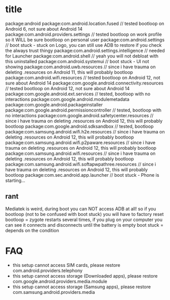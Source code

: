 # title
package:android
package:com.android.location.fused // tested bootloop on Android 6, not sure about Android 14
package:com.android.providers.settings // tested bootloop on work profile so it WILL be sure bootloop on personal user
package:com.android.settings // boot stuck - stuck on Logo, you can still use ADB to restore if you check the always trust thingy
package:com.android.settings.intelligence // needed for Launcher
package:com.android.shell // yeah you will not debloat with this uninstalled
package:com.android.systemui // boot stuck - UI not showing
package:com.android.uwb.resources // since i have trauma on deleting .resources on Android 11, this will probably bootloop
package:com.android.wifi.resources // tested bootloop on Android 12, not sure about Android 14
package:com.google.android.connectivity.resources // tested bootloop on Android 12, not sure about Android 14
package:com.google.android.ext.services // tested, bootloop with no interactions
package:com.google.android.modulemetadata
package:com.google.android.packageinstaller
package:com.google.android.permissioncontroller // tested, bootloop with no interactions
package:com.google.android.safetycenter.resources // since i have trauma on deleting .resources on Android 12, this will probably bootloop
package:com.google.android.sdksandbox // tested, bootloop
package:com.samsung.android.wifi.h2e.resources // since i have trauma on deleting .resources on Android 12, this will probably bootloop
package:com.samsung.android.wifi.p2paware.resources // since i have trauma on deleting .resources on Android 12, this will probably bootloop
package:com.samsung.android.wifi.resources // since i have trauma on deleting .resources on Android 12, this will probably bootloop
package:com.samsung.android.wifi.softapwpathree.resources // since i have trauma on deleting .resources on Android 12, this will probably bootloop
package:com.sec.android.app.launcher // boot stuck - Phone is starting...

## rant
Mediatek is weird, during boot you can NOT access ADB at all! so if you bootloop (not to be confused with boot stuck) you will have to factory reset
bootloop = zygote restarts several times, if you plug on your computer you can see it connects and disconnects until the battery is empty
boot stuck = depends on the condition

# FAQ
* this setup cannot access SIM cards, please restore com.android.providers.telephony
* this setup cannot access storage (Downloaded apps), please restore com.google.android.providers.media.module
* this setup cannot access storage (Samsung apps), please restore com.samsung.android.providers.media
